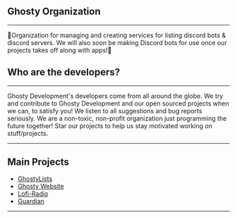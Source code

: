 ## Ghosty Organization

---

👻Organization for managing and creating services for listing discord bots & discord servers. We will also soon be making Discord bots for use once our projects takes off along with apps!👻

## Who are the developers?

---

Ghosty Development's developers come from all around the globe. We try and contribute to Ghosty Development and our open sourced projects when we can, to satisfy you! We listen to all suggestions and bug reports seriously. We are a non-toxic, non-profit organization just programming the future together! Star our projects to help us stay motivated working on stuff/projects.

---

## Main Projects
- [GhostyLists](https://github.com/GhostyORG/GhostyLists)
- [Ghosty Website](https://github.com/GhostyORG/Ghosty-web)
- [Lofi-Radio](https://github.com/GhostyORG/Lofi-Radio)
- [Guardian](https://github.com/GhostyORG/Guardian)

---
<!--

**Here are some ideas to get you started:**

🙋‍♀️ A short introduction - what is your organization all about?
🌈 Contribution guidelines - how can the community get involved?
👩‍💻 Useful resources - where can the community find your docs? Is there anything else the community should know?
🍿 Fun facts - what does your team eat for breakfast?
🧙 Remember, you can do mighty things with the power of [Markdown](https://docs.github.com/github/writing-on-github/getting-started-with-writing-and-formatting-on-github/basic-writing-and-formatting-syntax)
-->
